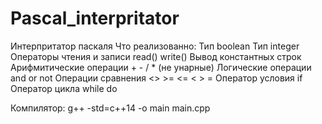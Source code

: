 # Pascal_interpritator
Интерпритатор паскаля
Что реализованно:
Тип boolean
Тип integer
Операторы чтения и записи read() write()
Вывод константных строк
Арифмитические операции + - / * (не унарные)
Логические операции and or not 
Операции сравнения <> >= <= < > =
Оператор условия if
Оператор цикла while do


Компилятор:
g++ -std=c++14 -o main main.cpp
